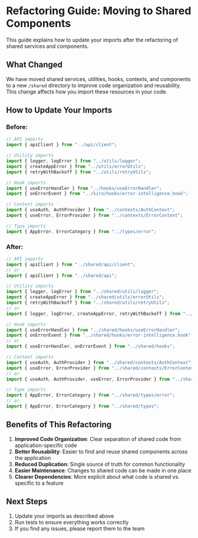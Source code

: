 # Refactoring Guide: Moving to Shared Components

This guide explains how to update your imports after the refactoring of shared services and components.

## What Changed

We have moved shared services, utilities, hooks, contexts, and components to a new `/shared` directory to improve code organization and reusability. This change affects how you import these resources in your code.

## How to Update Your Imports

### Before:

```typescript
// API imports
import { apiClient } from "../api/client";

// Utility imports
import { logger, logError } from "../utils/logger";
import { createAppError } from "../utils/errorUtils";
import { retryWithBackoff } from "../utils/retryUtils";

// Hook imports
import { useErrorHandler } from "../hooks/useErrorHandler";
import { onErrorEvent } from "../kiro/hooks/error-intelligence.hook";

// Context imports
import { useAuth, AuthProvider } from "../contexts/AuthContext";
import { useError, ErrorProvider } from "../contexts/ErrorContext";

// Type imports
import { AppError, ErrorCategory } from "../types/error";
```

### After:

```typescript
// API imports
import { apiClient } from "../shared/api/client";
// or
import { apiClient } from "../shared/api";

// Utility imports
import { logger, logError } from "../shared/utils/logger";
import { createAppError } from "../shared/utils/errorUtils";
import { retryWithBackoff } from "../shared/utils/retryUtils";
// or
import { logger, logError, createAppError, retryWithBackoff } from "../shared/utils";

// Hook imports
import { useErrorHandler } from "../shared/hooks/useErrorHandler";
import { onErrorEvent } from "../shared/hooks/error-intelligence.hook";
// or
import { useErrorHandler, onErrorEvent } from "../shared/hooks";

// Context imports
import { useAuth, AuthProvider } from "../shared/contexts/AuthContext";
import { useError, ErrorProvider } from "../shared/contexts/ErrorContext";
// or
import { useAuth, AuthProvider, useError, ErrorProvider } from "../shared/contexts";

// Type imports
import { AppError, ErrorCategory } from "../shared/types/error";
// or
import { AppError, ErrorCategory } from "../shared/types";
```

## Benefits of This Refactoring

1. **Improved Code Organization**: Clear separation of shared code from application-specific code
2. **Better Reusability**: Easier to find and reuse shared components across the application
3. **Reduced Duplication**: Single source of truth for common functionality
4. **Easier Maintenance**: Changes to shared code can be made in one place
5. **Clearer Dependencies**: More explicit about what code is shared vs. specific to a feature

## Next Steps

1. Update your imports as described above
2. Run tests to ensure everything works correctly
3. If you find any issues, please report them to the team

